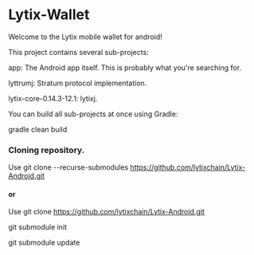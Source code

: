 # Lytix-Wallet

Welcome to the Lytix mobile wallet for android!

This project contains several sub-projects:

app: The Android app itself. This is probably what you're searching for.

lyttrumj: Stratum protocol implementation.

lytix-core-0.14.3-12.1: lytixj.

You can build all sub-projects at once using Gradle:

gradle clean build


### Cloning repository.

Use git clone --recurse-submodules https://github.com/lytixchain/Lytix-Android.git
  
#### or

Use git clone https://github.com/lytixchain/Lytix-Android.git
  
git submodule init

git submodule update
